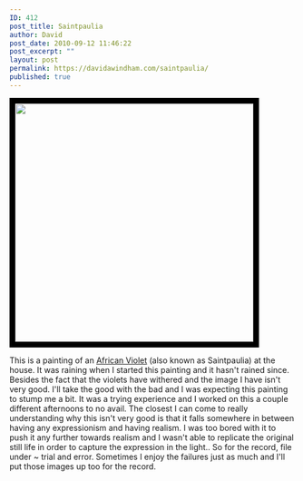 ```yaml
---
ID: 412
post_title: Saintpaulia
author: David
post_date: 2010-09-12 11:46:22
post_excerpt: ""
layout: post
permalink: https://davidawindham.com/saintpaulia/
published: true
---
```

<a href="http://davidawindham.com/saintpaulia/african-violet-web2/" rel="attachment wp-att-414"><img src="http://davidawindham.com/wp-content/uploads/2010/09/african-violet-web2.jpg" alt="" title="Saintpaulia" width="420" style="border: 10px solid black;"  class="alignleft size-full wp-image-414" /></a>

This is a painting of an <a href="http://en.wikipedia.org/wiki/Saintpaulia">African Violet</a> (also known as Saintpaulia) at the house.  It was raining when I started this painting and it hasn't rained since.  Besides the fact that the violets have withered and the image I have isn't very good. I'll take the good with the bad and I was expecting this painting to stump me a bit. It was a trying experience and I worked on this a couple different afternoons to no avail.  The closest I can come to really understanding why this isn't very good is that it falls somewhere in between having any expressionism and having realism.  I was too bored with it to push it any further towards realism and I wasn't able to replicate the original still life in order to capture the expression in the light.. So for the record, file under ~ trial and error. Sometimes I enjoy the failures just as much and I'll put those images up too for the record.